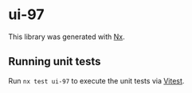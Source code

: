 # ui-97

This library was generated with [Nx](https://nx.dev).

## Running unit tests

Run `nx test ui-97` to execute the unit tests via [Vitest](https://vitest.dev/).
